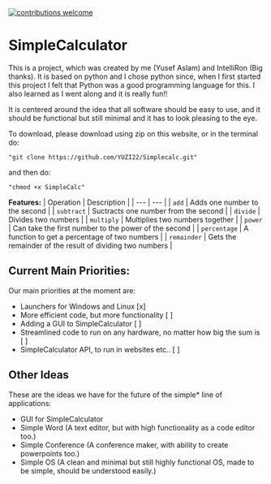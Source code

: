 [![contributions welcome](https://img.shields.io/badge/contributions-welcome-brightgreen.svg?style=flat)](https://github.com/dwyl/esta/issues)
# SimpleCalculator 

This is a project, which was created by me (Yusef Aslam) and IntelliRon (Big thanks).
It is based on python and I chose python since, when I first started this project
I felt that Python was a good programming language for this. I also learned as I went along
and it is really fun!!

It is centered around the idea that all software should be easy to use, and it should be functional but still
minimal and it has to look pleasing to the eye.

To download, please download using zip on this website, or in the terminal do: 

`"git clone https://github.com/YUZI22/Simplecalc.git"`

and then do:

`"chmod +x SimpleCalc"`



**Features:**
| Operation | Description |
| --- | --- |
| `add` | Adds one number to the second |
| `subtract` | Suctracts one number from the second |
| `divide` | Divides two numbers |
| `multiply` | Multiplies two numbers together |
| `power` | Can take the first number to the power of the second |
| `percentage` | A function to get a percentage of two numbers |
| `remainder` | Gets the remainder of the result of dividing two numbers |

## Current Main Priorities:
Our main priorities at the moment are:
- Launchers for Windows and Linux [x]
- More efficient code, but more functionality [ ]
- Adding a GUI to SimpleCalculator [ ]
- Streamlined code to run on any hardware, no matter how big the sum is [ ]
- SimpleCalculator API, to run in websites etc.. [ ]

## Other Ideas
These are the ideas we have for the future of the simple* line of applications:
- GUI for SimpleCalculator
- Simple Word (A text editor, but with high functionality as a code editor too.)
- Simple Conference (A conference maker, with ability to create powerpoints too.)
- Simple OS (A clean and minimal but still highly functional OS, made to be simple, should be understood easily.)
